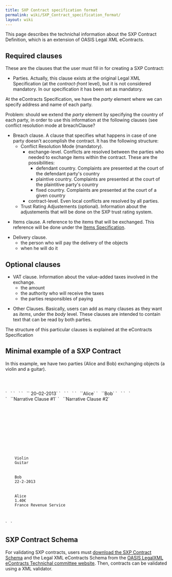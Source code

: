 ```yaml
---
title: SXP Contract specification format
permalink: wiki/SXP_Contract_specification_format/
layout: wiki
---
```


This page describes the technichal information about the SXP Contract
Definition, which is an extension of OASIS Legal XML eContracts.

Required clauses
----------------

These are the clauses that the user must fill in for creating a SXP
Contract:

-   Parties. Actually, this clause exists at the original Legal XML
    Specification (at the *contract-front* level), but it is not
    considered mandatory. In our specification it has been set
    as mandatory.

At the eContracts Specification, we have the *party* element where we
can specify address and name of each party.

Problem: should we extend the *party* element by specifying the country
of each party, in order to use this information at the following clauses
(see conflict resolution mode at breachClause?

-   Breach clause. A clause that specifies what happens in case of one
    party doesn't accomplish the contract. It has the following
    structure:
    -   Conflict Resolution Mode (mandatory).
        -   exchange-level. Conflicts are resolved between the parties
            who needed to exchange items within the contract. These are
            the possibilities:
            -   defendant country. Complaints are presented at the court
                of the defendant party's country
            -   plaintive country. Complaints are presented at the court
                of the plaintitive party's country
            -   fixed country. Complaints are presented at the court of
                a given country
        -   contract-level. Even local conflicts are resolved by
            all parties.
    -   Trust Rating Adjustements (optional). Information about the
        adjustements that will be done on the SXP trust rating system.

<!-- -->

-   Items clause. A reference to the items that will be exchanged. This
    reference will be done under the [Items
    Specification](/wiki/Items_Specification "wikilink").

<!-- -->

-   Delivery clause.
    -   the person who will pay the delivery of the objects
    -   when he will do it

Optional clauses
----------------

-   VAT clause. Information about the value-added taxes involved in
    the exchange.
    -   the amount
    -   the authority who will receive the taxes
    -   the parties responsibles of paying

<!-- -->

-   Other Clauses. Basically, users can add as many clauses as they want
    as *items*, under the *body* level. These clauses are intended to
    contain text that can be read by both parties.

The structure of this particular clauses is explained at the eContracts
Specification

Minimal example of a SXP Contract
---------------------------------

In this example, we have two parties (Alice and Bob) exchanging objects
(a violin and a guitar).

<?xml version="1.0"?>
`  `<contract xmlns="urn:oasis:names:tc:eContracts:1:0"
    xmlns:xsi="http://www.w3.org/2001/XMLSchema-instance"
    xmlns:sxp="http://secure-exchange-protocols.org/index.php?title=SXP_Contract"
    xsi:schemaLocation="urn:oasis:names:tc:eContracts:1:0 SXPContract.xsd">  
`   `

<title>
<text>Contract between Alice and Bob</text>

</title>
`   `<contract-front>  
`   `<date-block>  
`   `<date>` 20-02-2013`</date>  
`   `</date-block>  
`   `<parties>  
`   `<party>`Alice`</party>  
`   `<party>`Bob`</party>  
`   `</parties>  
`   `</contract-front>

<body>
`   `<item><block><text>`Narrative Clause #1`</text></block></item>  
`   `<item><block><text>`Narrative Clause #2`</text></block></item>

`   `<breachClause>  
`     `<conflictResolutionMode>  
`       `<exchange-level>  
`         `<defendantCountry/>  
`       `</exchange-level>  
`     `</conflictResolutionMode>  
`   `</breachClause>  
`   `  
`   `  
`   `<objects>  
`   `<object>` Violin `</object>  
`   `<object>` Guitar `</object>  
`   `</objects>  
`   `<deliveryClause>  
`   `<party>` Bob `</party>  
`   `<date>` 22-2-2013`</date>  
`   `</deliveryClause>  
`   `<vatClause>  
`   `<party>` Alice `</party>  
`   `<amount>` 1.40€ `</amount>  
`   `<authority>` France Revenue Service `</authority>  
`   `</vatClause>  
`   `

</body>
`   `</contract>

SXP Contract Schema
-------------------

For validating SXP contracts, users must [download the SXP Contract
Schema](https://docs.google.com/file/d/0B4JKZAq0izyxTFl4b0dZX1FXRUk/edit?usp=sharing)
and the Legal XML eContracts Schema from the [OASIS LegalXML eContracts
Technichal committee
website](https://www.oasis-open.org/committees/tc_home.php?wg_abbrev=legalxml-econtracts).
Then, contracts can be validated using a XML validator.
